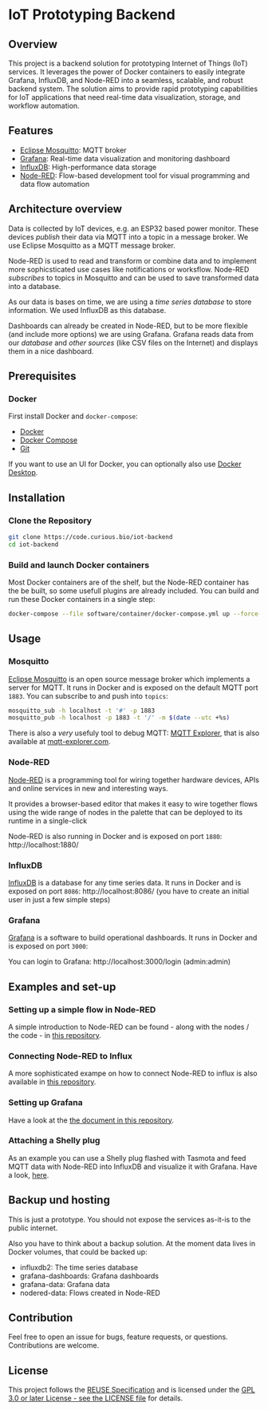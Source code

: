 # IoT Prototyping Backend

## Overview

This project is a backend solution for prototyping Internet of Things (IoT) services. It leverages the power of Docker containers to easily integrate Grafana, InfluxDB, and Node-RED into a seamless, scalable, and robust backend system. The solution aims to provide rapid prototyping capabilities for IoT applications that need real-time data visualization, storage, and workflow automation.

## Features

* [Eclipse Mosquitto](https://mosquitto.org): MQTT broker
* [Grafana](https://grafana.com/): Real-time data visualization and monitoring dashboard
* [InfluxDB](https://www.influxdata.com/): High-performance data storage
* [Node-RED](https://nodered.org/): Flow-based development tool for visual programming and data flow automation

## Architecture overview

Data is collected by IoT devices, e.g. an ESP32 based power monitor. These devices *publish* their data via MQTT into a topic in a message broker. We use Eclipse Mosquitto as a MQTT message broker.

Node-RED is used to read and transform or combine data and to implement more sophicsticated use cases like notifications or worksflow. Node-RED *subscribes* to topics in Mosquitto and can be used to save transformed data into a database.

As our data is bases on time, we are using a *time series database* to store information. We used InfluxDB as this database.

Dashboards can already be created in Node-RED, but to be more flexible (and include more options) we are using Grafana. Grafana reads data from our *database* and *other sources* (like CSV files on the Internet) and displays them in a nice dashboard.

## Prerequisites

### Docker

First install Docker and `docker-compose`:

* [Docker](https://docs.docker.com/engine/install/)
* [Docker Compose](https://docs.docker.com/compose/)
* [Git](https://git-scm.com/book/en/v2/Getting-Started-Installing-Git)

If you want to use an UI for Docker, you can optionally also use [Docker Desktop](https://www.docker.com/products/docker-desktop/).


## Installation

### Clone the Repository

```sh
git clone https://code.curious.bio/iot-backend
cd iot-backend
```

### Build and launch Docker containers

Most Docker containers are of the shelf, but the Node-RED container has the be built, so some usefull plugins are already included. You can build and run these Docker containers in a single step:

```sh
docker-compose --file software/container/docker-compose.yml up --force-recreate --build
```

## Usage

### Mosquitto

[Eclipse Mosquitto](https://mosquitto.org) is an open source message broker which implements a server for MQTT. It runs in Docker and is exposed on the default MQTT port `1883`. You can subscribe to and push into `topics`: 

```sh
mosquitto_sub -h localhost -t '#' -p 1883
mosquitto_pub -h localhost -p 1883 -t '/' -m $(date --utc +%s)
```

There is also a *very* usefuly tool to debug MQTT: [MQTT Explorer](https://github.com/thomasnordquist/MQTT-Explorer/), that is also available at [mqtt-explorer.com](https://mqtt-explorer.com/).

### Node-RED

[Node-RED](https://nodered.org) is a programming tool for wiring together hardware devices, APIs and online services in new and interesting ways.

It provides a browser-based editor that makes it easy to wire together flows using the wide range of nodes in the palette that can be deployed to its runtime in a single-click

Node-RED is also running in Docker and is exposed on port `1880`: http://localhost:1880/

### InfluxDB

[InfluxDB](https://www.influxdata.com) is a database for any time series data. It runs in Docker and is exposed on port `8086`: http://localhost:8086/ (you have to create an initial user in just a few simple steps)

### Grafana

[Grafana](https://grafana.com) is a software to build operational dashboards. It runs in Docker and is exposed on port `3000`:

You can login to Grafana: http://localhost:3000/login (admin:admin)


## Examples and set-up

### Setting up a simple flow in Node-RED

A simple introduction to Node-RED can be found - along with the nodes / the code -  in [this repository](./docs/flow/README.md).

### Connecting Node-RED to Influx

A more sophisticated exampe on how to connect Node-RED to influx is also available in [this repository](./docs/flow/docs/node-influx.md).


### Setting up Grafana

Have a look at the [the document in this repository](./docs/dashboard/README.md).


### Attaching a Shelly plug

As an example you can use a Shelly plug flashed with Tasmota and feed MQTT data with Node-RED into InfluxDB and visualize it with Grafana. Have a look, [here](./docs/shelly/README.md).

## Backup und hosting

This is just a prototype. You should not expose the services as-it-is to the public internet.

Also you have to think about a backup solution. At the moment data lives in Docker volumes, that could be backed up:

* influxdb2: The time series database
* grafana-dashboards: Grafana dashboards 
* grafana-data: Grafana data 
* nodered-data: Flows created in Node-RED

## Contribution

Feel free to open an issue for bugs, feature requests, or questions. Contributions are welcome.

## License

This project follows the [REUSE Specification](https://reuse.software/spec/) and is licensed under the [GPL 3.0 or later License - see the LICENSE file](./LICENSES/GPL-3.0-or-later.txt) for details.